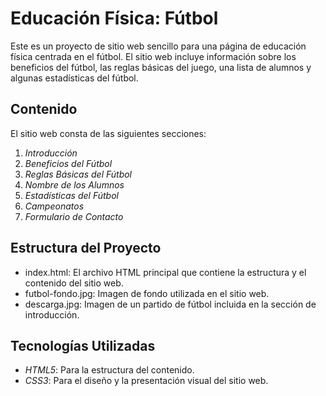 # Educación Física: Fútbol

Este es un proyecto de sitio web sencillo para una página de educación física centrada en el fútbol. El sitio web incluye información sobre los beneficios del fútbol, las reglas básicas del juego, una lista de alumnos y algunas estadísticas del fútbol.

## Contenido

El sitio web consta de las siguientes secciones:

1. *Introducción*
2. *Beneficios del Fútbol*
3. *Reglas Básicas del Fútbol*
4. *Nombre de los Alumnos*
5. *Estadísticas del Fútbol*
6. *Campeonatos*
7. *Formulario de Contacto*

## Estructura del Proyecto

- index.html: El archivo HTML principal que contiene la estructura y el contenido del sitio web.
- futbol-fondo.jpg: Imagen de fondo utilizada en el sitio web.
- descarga.jpg: Imagen de un partido de fútbol incluida en la sección de introducción.

## Tecnologías Utilizadas

- *HTML5*: Para la estructura del contenido.
- *CSS3*: Para el diseño y la presentación visual del sitio web.
